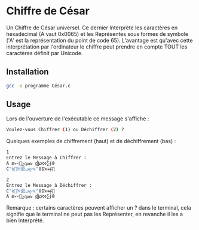 # Chiffre de César
Un Chiffre de César universel. Ce dernier Interprète les caractères en hexadécimal (A vaut 0x0065) et les Représentes sous formes de symbole ('A' est la représentation du point de code 65). L'avantage est qu'avec cette interprétation par l'ordinateur le chiffre peut prendre en compte TOUT les caractères définit par Unicode. 
   
## Installation

```zsh
gcc -o programme César.c
```
## Usage
Lors de l'ouverture de l'exécutable ce message s'affiche :
```bash
Voulez-vous Chiffrer (1) ou Déchiffrer (2) ?
```
Quelques exemples de chiffrement (haut) et de déchiffrement (bas) :
```bash
1
Entrez le Message à Chiffrer : 
A æ💀‹ࢢญጩ ឦᮗᰜ∑⨕𐁍    
C"è💂※更ࢤฏጫ"ឨᮙᰞ∓⨗𐁏
```
```bash
2
Entrez le Message à Déchiffrer : 
C"è💂※更ࢤฏጫ"ឨᮙᰞ∓⨗𐁏
A æ💀‹ࢢญጩ ឦᮗᰜ∑⨕𐁍
```
Remarque : certains caractères peuvent afficher un ? dans le terminal, cela signifie que le terminal ne peut pas les Représenter, en revanche il les a bien Interprété. 
